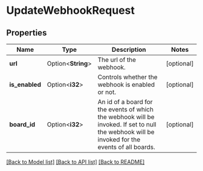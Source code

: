 # UpdateWebhookRequest

## Properties

Name | Type | Description | Notes
------------ | ------------- | ------------- | -------------
**url** | Option<**String**> | The url of the webhook. | [optional]
**is_enabled** | Option<**i32**> | Controls whether the webhook is enabled or not. | [optional]
**board_id** | Option<**i32**> | An id of a board for the events of which the webhook will be invoked. If set to null the webhook will be invoked for the events of all boards. | [optional]

[[Back to Model list]](../README.md#documentation-for-models) [[Back to API list]](../README.md#documentation-for-api-endpoints) [[Back to README]](../README.md)


